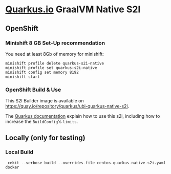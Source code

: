 # [Quarkus.io](http://quarkus.io) GraalVM Native S2I

## OpenShift

### Minishift 8 GB Set-Up recommendation

You need at least 8Gb of memory for minishift:

```
minishift profile delete quarkus-s2i-native
minishift profile set quarkus-s2i-native
minishift config set memory 8192
minishift start
```

### OpenShift Build & Use

This S2I Builder image is available on https://quay.io/repository/quarkus/ubi-quarkus-native-s2i.

The [Quarkus documentation](https://quarkus.io/guides/deploying-to-openshift-s2i) explain how to use this s2i, including how to increase the `BuildConfig`'s `limits`.

## Locally (only for testing)

### Local Build

     cekit --verbose build --overrides-file centos-quarkus-native-s2i.yaml docker
